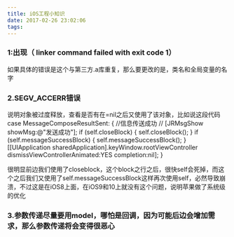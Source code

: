 ```yaml
---
title: iOS工程小知识
date: 2017-02-26 23:02:06
tags:
---
```

### 1:出现（ linker command failed with exit code 1）
如果具体的错误是这个与第三方.a库重复，那么要更改的是，类名和全局变量的名字
<!--more-->
### 2.SEGV_ACCERR错误
说明对象被过度释放，查看是否有在=nil之后又使用了该对象，比如说这段代码
case MessageComposeResultSent:
        {
            //信息传送成功
//            [JRMsgShow showMsg:@"发送成功"];
            if (self.closeBlock) {
                self.closeBlock();
            }
            if (self.messageSuccessBlock) {
                self.messageSuccessBlock();
            }
            [[UIApplication sharedApplication].keyWindow.rootViewController dismissViewControllerAnimated:YES completion:nil];
        }

很明显前边我们使用了closeblock，这个block之行之后，很快self会死掉，而这个之后我们又使用了self.messageSuccessBlock这样再次使用self，必然导致崩溃，不过这是在iOS8上面，在iOS9和10上就没有这个问题，说明苹果做了系统级的优化

### 3.参数传递尽量要用model，哪怕是回调，因为可能后边会增加需求，那么参数传递将会变得很恶心
